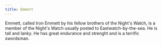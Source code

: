 ```yaml
---
title: Emmett
---
```


Emmett, called Iron Emmett by his fellow brothers of the Night's Watch, is a member of the Night's Watch usually posted to Eastwatch-by-the-sea. He is tall and lanky. He has great endurance and strenght and is a terrific swordsman.


